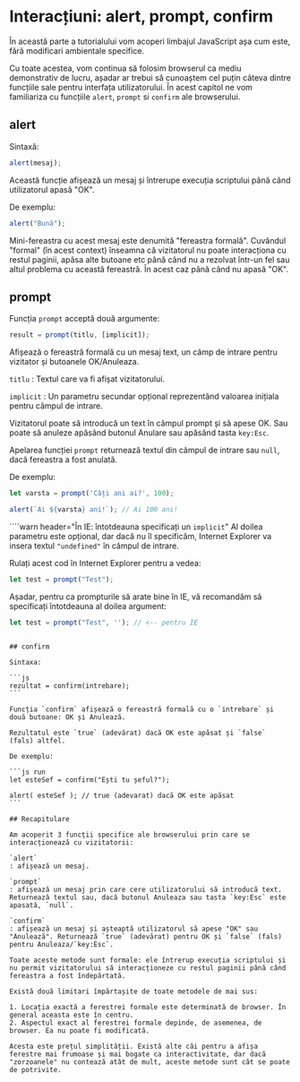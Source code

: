 # Interacțiuni: alert, prompt, confirm

În această parte a tutorialului vom acoperi limbajul JavaScript așa cum este, fără modificari ambientale specifice.

Cu toate acestea, vom continua să folosim browserul ca mediu demonstrativ de lucru, așadar ar trebui să cunoaștem cel puțin câteva dintre funcțiile sale pentru interfața utilizatorului. În acest capitol ne vom familiariza cu funcțiile `alert`, `prompt` si `confirm` ale browserului.

## alert

Sintaxă:

```js
alert(mesaj);
```

Această funcție afișează un mesaj și întrerupe execuția scriptului până când utilizatorul apasă "OK".

De exemplu:

```js run
alert("Bună");
```

Mini-fereastra cu acest mesaj este denumită "fereastra formală". Cuvândul "formal" (în acest context) înseamna că vizitatorul nu poate interacționa cu restul paginii, apăsa alte butoane etc până când nu a rezolvat într-un fel sau altul problema cu această fereastră. În acest caz până când nu apasă "OK".

## prompt

Funcția `prompt` acceptă două argumente:

```js no-beautify
result = prompt(titlu, [implicit]);
```

Afișează o fereastră formală cu un mesaj text, un câmp de intrare pentru vizitator și butoanele OK/Anuleaza.

`titlu`
: Textul care va fi afișat vizitatorului.

`implicit`
: Un parametru secundar opțional reprezentând valoarea inițiala pentru câmpul de intrare.

Vizitatorul poate să introducă un text în câmpul prompt și să apese OK. Sau poate să anuleze apăsând butonul Anulare sau apăsând tasta `key:Esc`.

Apelarea funcției `prompt` returnează textul din câmpul de intrare sau `null`, dacă fereastra a fost anulată.

De exemplu:

```js run
let varsta = prompt('Câți ani ai?', 100);

alert(`Ai ${varsta} ani!`); // Ai 100 ani!
```

````warn header="În IE: întotdeauna specificați un `implicit`"
Al doilea parametru este opțional, dar dacă nu îl specificăm, Internet Explorer va insera textul `"undefined"` în câmpul de intrare.

Rulați acest cod în Internet Explorer pentru a vedea:

```js run
let test = prompt("Test");
```

Așadar, pentru ca prompturile să arate bine în IE, vă recomandăm să specificați întotdeauna al doilea argument:

```js run
let test = prompt("Test", ''); // <-- pentru IE
```
````

## confirm

Sintaxa:

```js
rezultat = confirm(intrebare);
```

Funcția `confirm` afișează o fereastră formală cu o `intrebare` și două butoane: OK și Anulează.

Rezultatul este `true` (adevărat) dacă OK este apăsat și `false` (fals) altfel.

De exemplu:

```js run
let esteSef = confirm("Ești tu șeful?");

alert( esteSef ); // true (adevarat) dacă OK este apăsat
```

## Recapitulare

Am acoperit 3 funcții specifice ale browserului prin care se interacționează cu vizitatorii:

`alert`
: afișează un mesaj.

`prompt`
: afișează un mesaj prin care cere utilizatorului să introducă text. Returnează textul sau, dacă butonul Anuleaza sau tasta `key:Esc` este apasată, `null`.

`confirm`
: afișează un mesaj și așteaptă utilizatorul să apese "OK" sau "Anulează". Returnează `true` (adevărat) pentru OK și `false` (fals) pentru Anuleaza/`key:Esc`.

Toate aceste metode sunt formale: ele întrerup execuția scriptului și nu permit vizitatorului să interacționeze cu restul paginii până când fereastra a fost îndepărtată.

Există două limitari împărtașite de toate metodele de mai sus:

1. Locația exactă a ferestrei formale este determinată de browser. În general aceasta este în centru.
2. Aspectul exact al ferestrei formale depinde, de asemenea, de browser. Ea nu poate fi modificată.

Acesta este prețul simplității. Există alte căi pentru a afișa ferestre mai frumoase și mai bogate ca interactivitate, dar dacă "zorzoanele" nu contează atât de mult, aceste metode sunt cât se poate de potrivite.
